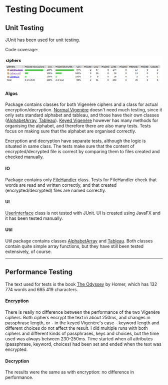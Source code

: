 # Testing Document

## Unit Testing

JUnit has been used for unit testing.

Code coverage:

![](https://github.com/riinaalisah/Vigenere-ciphers/blob/master/documentation/coco.png)


#### Algos
Package contains classes for both Vigenère ciphers and a class for actual encryption/decryption. [Normal Vigenère](https://github.com/riinaalisah/Vigenere-ciphers/blob/master/src/main/java/ciphers/algos/NormalVigenere.java) doesn't need much testing, since it only sets standard alphabet and tableau, and those have their own classes ([AlphabetArray](https://github.com/riinaalisah/Vigenere-ciphers/blob/master/src/main/java/ciphers/util/AlphabetArray.java), [Tableau](https://github.com/riinaalisah/Vigenere-ciphers/blob/master/src/main/java/ciphers/util/Tableau.java)). [Keyed Vigenère](https://github.com/riinaalisah/Vigenere-ciphers/blob/master/src/main/java/ciphers/algos/KeyedVigenere.java) however has many methods for organising the alphabet, and therefore there are also many tests. Tests focus on making sure that the alphabet are organised correctly. 

Encryption and decryption have separate tests, although the logic is situated in same class. The tests make sure that the content of encrypted/decrypted file is correct by comparing them to files created and checked manually.

#### IO

Package contains only [FileHandler](https://github.com/riinaalisah/Vigenere-ciphers/blob/master/src/main/java/ciphers/io/FileHandler.java) class. Tests for FileHandler check that words are read and written correctly, and that created (encrypted/decrypted) files are named correctly.


#### UI

[UserInterface](https://github.com/riinaalisah/Vigenere-ciphers/blob/master/src/main/java/ciphers/ui/UserInterface.java) class is not tested with JUnit. UI is created using JavaFX and it has been tested manually.

#### Util

Util package contains classes [AlphabetArray](https://github.com/riinaalisah/Vigenere-ciphers/blob/master/src/main/java/ciphers/util/AlphabetArray.java) and [Tableau](https://github.com/riinaalisah/Vigenere-ciphers/blob/master/src/main/java/ciphers/util/Tableau.java). Both classes contain quite simple array functions, but they have still been tested extensively, of course.


---

## Performance Testing

The text used for tests is the book [The Odyssey](http://www.gutenberg.org/cache/epub/1727/pg1727.txt) by 
Homer, which has 132 774 words and 685 419 characters.

#### Encryption

There is really no difference between the performance of the two Vigenère ciphers. Both ciphers encrypt the text in about 250ms, and changes in passphrase length, or - in the keyed Vigenère's case - keyword length and different choices do not affect the result. I did multiple runs with both ciphers and different kinds of passphrases, keys and choices, but the time used was always between 230-250ms. Time started when all attributes (passphrase, keyword, choices) had been set and ended when the text was encrypted.


#### Decryption

The results were the same as with encryption: no difference in performance.

